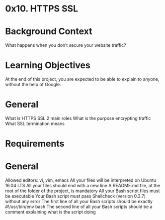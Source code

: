 # 0x10. HTTPS SSL

# Background Context
What happens when you don’t secure your website traffic?

# Learning Objectives
At the end of this project, you are expected to be able to explain to anyone, without the help of Google:

# General
What is HTTPS SSL 2 main roles
What is the purpose encrypting traffic
What SSL termination means

# Requirements
# General
Allowed editors: vi, vim, emacs
All your files will be interpreted on Ubuntu 16.04 LTS
All your files should end with a new line
A README.md file, at the root of the folder of the project, is mandatory
All your Bash script files must be executable
Your Bash script must pass Shellcheck (version 0.3.7) without any error
The first line of all your Bash scripts should be exactly #!/usr/bin/env bash
The second line of all your Bash scripts should be a comment explaining what is the script doing